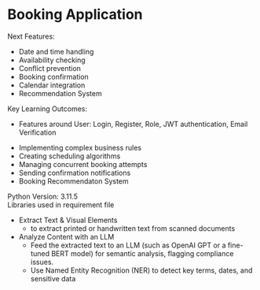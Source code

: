 # Booking Application

Next Features:
- Date and time handling
- Availability checking
- Conflict prevention
- Booking confirmation
- Calendar integration
- Recommendation System

Key Learning Outcomes:
- Features around User: Login, Register, Role, JWT authentication, Email Verification
<!-- - Working with Java’s date/time API -->
- Implementing complex business rules
- Creating scheduling algorithms
- Managing concurrent booking attempts
- Sending confirmation notifications
- Booking Recommendaton System


<span>Python Version: 3.11.5</span><br>
<span>Libraries used in requirement file</span>


 - Extract Text & Visual Elements
	 - to extract printed or handwritten text from scanned documents
 - Analyze Content with an LLM
	 - Feed the extracted text to an LLM (such as OpenAI GPT or a fine-tuned BERT model) for semantic analysis, flagging compliance issues.
	 - Use Named Entity Recognition (NER) to detect key terms, dates, and sensitive data
